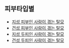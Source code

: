 ## 피부타입별

- [지성 피부인 사람이 겪는 탈모](m04/m0401/m040104/m04010401)
- [건성 피부인 사람이 겪는 탈모](m04/m0401/m040104/m04010402)
- [지성 두피인 사람이 겪는 탈모](m04/m0401/m040104/m04010403)
- [건성 두피인 사람이 겪는 탈모](m04/m0401/m040104/m04010404)
<!--stackedit_data:
eyJoaXN0b3J5IjpbMTc0MjY0MjYwMSwtMTU0OTA2NTk5Nl19
-->